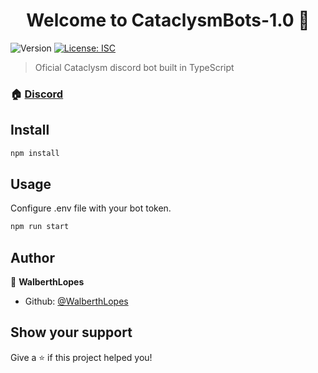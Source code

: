<h1 align="center">Welcome to CataclysmBots-1.0 👋</h1>
<p>
  <img alt="Version" src="https://img.shields.io/badge/version-1.0.1-blue.svg?cacheSeconds=2592000" />
  <a href="#" target="_blank">
    <img alt="License: ISC" src="https://img.shields.io/badge/License-ISC-yellow.svg" />
  </a>
</p>

> Oficial Cataclysm discord bot built in TypeScript

### 🏠 [Discord](https://discord.gg/n4KMe6pMYK)

## Install

```sh
npm install
```

## Usage

Configure .env file with your bot token.

```sh
npm run start
```



## Author

👤 **WalberthLopes**

* Github: [@WalberthLopes](https://github.com/WalberthLopes)

## Show your support

Give a ⭐️ if this project helped you!

